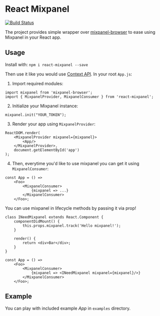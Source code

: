 # React Mixpanel

[![Build Status](https://travis-ci.org/neciu/react-mixpanel.svg?branch=master)](https://travis-ci.org/neciu/react-mixpanel)

The project provides simple wrapper over [mixpanel-browser](https://github.com/mixpanel/mixpanel-js) to ease using Mixpanel in your React app.


## Usage

Install with: `npm i react-mixpanel --save`

Then use it like you would use [Context API](https://reactjs.org/docs/context.html). In your root `App.js`:

1. Import required modules:
```
import mixpanel from 'mixpanel-browser';
import { MixpanelProvider, MixpanelConsumer } from 'react-mixpanel';
```
2. Initialize your Mixpanel instance:
```
mixpanel.init("YOUR_TOKEN");
```
3. Render your app using `MixpanelProvider`:
```
ReactDOM.render(
    <MixpanelProvider mixpanel={mixpanel}>
        <App/>
    </MixpanelProvider>,
    document.getElementById('app')
);
```
4. Then, everytime you'd like to use mixpanel you can get it using `MixpanelConsumer`:
```
const App = () => 
    <Foo>
        <MixpanelConsumer>
            {mixpanel => ...}
        </MixpanelConsumer>
    </Foo>;
```
You can use mixpanel in lifecycle methods by passing it via prop!
```
class INeedMixpanel extends React.Component {
    componentDidMount() {
        this.props.mixpanel.track('Hello mixpanel!');
    }

    render() {
        return <div>Bar</div>;  
    }
}

const App = () => 
    <Foo>
        <MixpanelConsumer>
            {mixpanel => <INeedMixpanel mixpanel={mixpanel}/>}
        </MixpanelConsumer>
    </Foo>;

```

## Example

You can play with included example *App* in `examples` directory.
